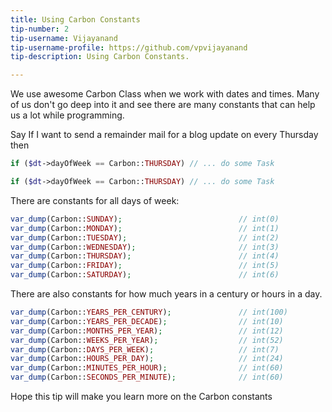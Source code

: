 ```yaml
---
title: Using Carbon Constants
tip-number: 2
tip-username: Vijayanand
tip-username-profile: https://github.com/vpvijayanand
tip-description: Using Carbon Constants.

---
```


We use awesome Carbon Class when we work with dates and times. Many of us don't go deep into it and see there are many constants that can help us a lot while programming. 

Say If I want to send a remainder mail for a blog update on every Thursday then

```php
if ($dt->dayOfWeek == Carbon::THURSDAY) // ... do some Task

if ($dt->dayOfWeek == Carbon::THURSDAY) // ... do some Task
```

There are constants for all days of week:

```php
var_dump(Carbon::SUNDAY);                          // int(0)
var_dump(Carbon::MONDAY);                          // int(1)
var_dump(Carbon::TUESDAY);                         // int(2)
var_dump(Carbon::WEDNESDAY);                       // int(3)
var_dump(Carbon::THURSDAY);                        // int(4)
var_dump(Carbon::FRIDAY);                          // int(5)
var_dump(Carbon::SATURDAY);                        // int(6)
```

There are also constants for how much years in a century or hours in a day.

```php
var_dump(Carbon::YEARS_PER_CENTURY);               // int(100)
var_dump(Carbon::YEARS_PER_DECADE);                // int(10)
var_dump(Carbon::MONTHS_PER_YEAR);                 // int(12)
var_dump(Carbon::WEEKS_PER_YEAR);                  // int(52)
var_dump(Carbon::DAYS_PER_WEEK);                   // int(7)
var_dump(Carbon::HOURS_PER_DAY);                   // int(24)
var_dump(Carbon::MINUTES_PER_HOUR);                // int(60)
var_dump(Carbon::SECONDS_PER_MINUTE);              // int(60)
```

Hope this tip will make you learn more on the Carbon constants
